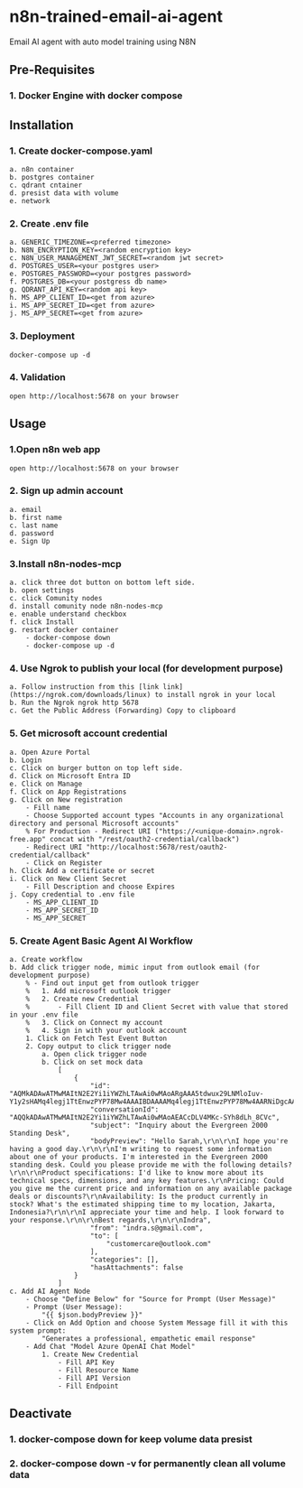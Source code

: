 # n8n-trained-email-ai-agent
Email AI agent with auto model training using N8N

## Pre-Requisites
### 1. Docker Engine with docker compose

## Installation
### 1. Create docker-compose.yaml
	a. n8n container
	b. postgres container
	c. qdrant cntainer
	d. presist data with volume
	e. network
### 2. Create .env file
	a. GENERIC_TIMEZONE=<preferred timezone>
	b. N8N_ENCRYPTION_KEY=<random encryption key>
	c. N8N_USER_MANAGEMENT_JWT_SECRET=<random jwt secret>
	d. POSTGRES_USER=<your postgres user>
	e. POSTGRES_PASSWORD=<your postgres password>
	f. POSTGRES_DB=<your postgress db name>
	g. QDRANT_API_KEY=<random api key>
	h. MS_APP_CLIENT_ID=<get from azure>
	i. MS_APP_SECRET_ID=<get from azure>
	j. MS_APP_SECRET=<get from azure>
### 3. Deployment
	docker-compose up -d
### 4. Validation
	open http://localhost:5678 on your browser

## Usage
### 1.Open n8n web app
	open http://localhost:5678 on your browser
### 2. Sign up admin account
	a. email
	b. first name
	c. last name
	d. password
	e. Sign Up
### 3.Install n8n-nodes-mcp
	a. click three dot button on bottom left side.
	b. open settings
	c. click Comunity nodes
	d. install comunity node n8n-nodes-mcp
	e. enable understand checkbox
	f. click Install
	g. restart docker container
		- docker-compose down
		- docker-compose up -d
### 4. Use Ngrok to publish your local (for development purpose)
	a. Follow instruction from this [link link](https://ngrok.com/downloads/linux) to install ngrok in your local
	b. Run the Ngrok ngrok http 5678
	c. Get the Public Address (Forwarding) Copy to clipboard
### 5. Get microsoft account credential
	a. Open Azure Portal
	b. Login
	c. Click on burger button on top left side.
	d. Click on Microsoft Entra ID
	e. Click on Manage
	f. Click on App Registrations
	g. Click on New registration
		- Fill name
		- Choose Supported account types "Accounts in any organizational directory and personal Microsoft accounts"
		% For Production - Redirect URI ("https://<unique-domain>.ngrok-free.app" concat with "/rest/oauth2-credential/callback")
		- Redirect URI "http://localhost:5678/rest/oauth2-credential/callback"
		- Click on Register
	h. Click Add a certificate or secret
	i. Click on New Client Secret
		- Fill Description and choose Expires
	j. Copy credential to .env file
		- MS_APP_CLIENT_ID
		- MS_APP_SECRET_ID
		- MS_APP_SECRET
### 5. Create Agent Basic Agent AI Workflow
	a. Create workflow
	b. Add click trigger node, mimic input from outlook email (for development purpose)
		% - Find out input get from outlook trigger
		% 	1. Add microsoft outlook trigger
		% 	2. Create new Credential
		% 		- Fill Client ID and Client Secret with value that stored in your .env file
		% 	3. Click on Connect my account
		% 	4. Sign in with your outlook account
		1. Click on Fetch Test Event Button
		2. Copy output to click trigger node
			a. Open click trigger node
			b. Click on set mock data
				[
				    {
				        "id": "AQMkADAwATMwMAItN2E2Yi1iYWZhLTAwAi0wMAoARgAAA5tdwux29LNMloIuv-Y1y2sHAMq4legj1TtEnwzPYP78Mw4AAAIBDAAAAMq4legj1TtEnwzPYP78Mw4AARNiDgcAAAA=",
				        "conversationId": "AQQkADAwATMwMAItN2E2Yi1iYWZhLTAwAi0wMAoAEACcDLV4MKc-SYh8dLh_8CVc",
				        "subject": "Inquiry about the Evergreen 2000 Standing Desk",
				        "bodyPreview": "Hello Sarah,\r\n\r\nI hope you're having a good day.\r\n\r\nI'm writing to request some information about one of your products. I'm interested in the Evergreen 2000 standing desk. Could you please provide me with the following details?\r\n\r\nProduct specifications: I'd like to know more about its technical specs, dimensions, and any key features.\r\nPricing: Could you give me the current price and information on any available package deals or discounts?\r\nAvailability: Is the product currently in stock? What's the estimated shipping time to my location, Jakarta, Indonesia?\r\n\r\nI appreciate your time and help. I look forward to your response.\r\n\r\nBest regards,\r\n\r\nIndra",
				        "from": "indra.s@gmail.com",
				        "to": [
				            "customercare@outlook.com"
				        ],
				        "categories": [],
				        "hasAttachments": false
				    }
				]
	c. Add AI Agent Node
		- Choose "Define Below" for "Source for Prompt (User Message)"
		- Prompt (User Message):
			"{{ $json.bodyPreview }}"
		- Click on Add Option and choose System Message fill it with this system prompt:
			"Generates a professional, empathetic email response"
		- Add Chat "Model Azure OpenAI Chat Model"
			1. Create New Credential
				- Fill API Key
				- Fill Resource Name
				- Fill API Version
				- Fill Endpoint



## Deactivate
### 1. docker-compose down for keep volume data presist
### 2. docker-compose down -v for permanently clean all volume data